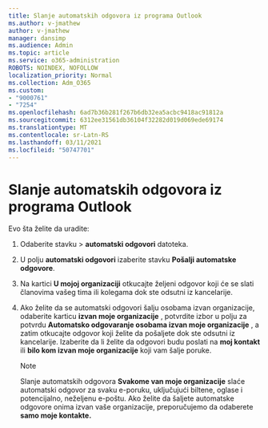 ```yaml
---
title: Slanje automatskih odgovora iz programa Outlook
ms.author: v-jmathew
author: v-jmathew
manager: dansimp
ms.audience: Admin
ms.topic: article
ms.service: o365-administration
ROBOTS: NOINDEX, NOFOLLOW
localization_priority: Normal
ms.collection: Adm_O365
ms.custom:
- "9000761"
- "7254"
ms.openlocfilehash: 6ad7b36b281f267b6db32ea5acbc9418ac91812a
ms.sourcegitcommit: 6312ee31561db36104f32282d019d069ede69174
ms.translationtype: MT
ms.contentlocale: sr-Latn-RS
ms.lasthandoff: 03/11/2021
ms.locfileid: "50747701"
---
```

# <a name="send-automatic-replies-from-outlook"></a>Slanje automatskih odgovora iz programa Outlook

Evo šta želite da uradite:

1. Odaberite stavku  >  **automatski odgovori** datoteka.
2. U polju **automatski odgovori** izaberite stavku **Pošalji automatske odgovore**.
3. Na kartici **U mojoj organizaciji** otkucajte željeni odgovor koji će se slati članovima vašeg tima ili kolegama dok ste odsutni iz kancelarije.
4. Ako želite da se automatski odgovori šalju osobama izvan organizacije, odaberite karticu **izvan moje organizacije** , potvrdite izbor u polju za potvrdu **Automatsko odgovaranje osobama izvan moje organizacije** , a zatim otkucajte odgovor koji želite da pošaljete dok ste odsutni iz kancelarije. Izaberite da li želite da odgovori budu poslati na **moj kontakt** ili **bilo kom izvan moje organizacije** koji vam šalje poruke.

    > [!NOTE]
    > Slanje automatskih odgovora **Svakome van moje organizacije** slaće automatski odgovor za svaku e-poruku, uključujući biltene, oglase i potencijalno, neželjenu e-poštu. Ako želite da šaljete automatske odgovore onima izvan vaše organizacije, preporučujemo da odaberete **samo moje kontakte.**
